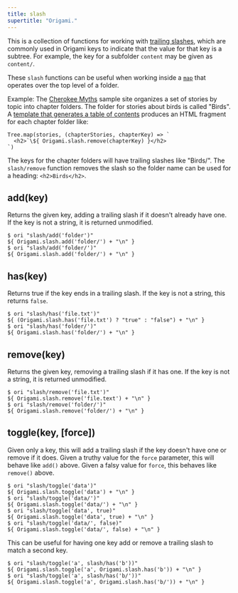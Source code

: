 ```yaml
---
title: slash
supertitle: "Origami."
---
```


This is a collection of functions for working with [trailing slashes](/async-tree/interface.html#trailing-slash-convention), which are commonly used in Origami keys to indicate that the value for that key is a subtree. For example, the key for a subfolder `content` may be given as `content/`.

These `slash` functions can be useful when working inside a [`map`](/builtins/tree/map.html) that operates over the top level of a folder.

Example: The [Cherokee Myths](https://cherokee-myths.netlify.app/) sample site organizes a set of stories by topic into chapter folders. The folder for stories about birds is called "Birds". A [template that generates a table of contents](https://github.com/WebOrigami/cherokee-myths/blob/main/src/toc.ori) produces an HTML fragment for each chapter folder like:

```
Tree.map(stories, (chapterStories, chapterKey) => `
  <h2>`\${ Origami.slash.remove(chapterKey) }</h2>
`)
```

The keys for the chapter folders will have trailing slashes like "Birds/". The `slash/remove` function removes the slash so the folder name can be used for a heading: `<h2>Birds</h2>`.

## add(key)

Returns the given key, adding a trailing slash if it doesn't already have one. If the key is not a string, it is returned unmodified.

```console
$ ori "slash/add('folder')"
${ Origami.slash.add('folder/') + "\n" }
$ ori "slash/add('folder/')"
${ Origami.slash.add('folder/') + "\n" }
```

## has(key)

Returns true if the key ends in a trailing slash. If the key is not a string, this returns `false`.

```console
$ ori "slash/has('file.txt')"
${ (Origami.slash.has('file.txt') ? "true" : "false") + "\n" }
$ ori "slash/has('folder/')"
${ Origami.slash.has('folder/') + "\n" }
```

## remove(key)

Returns the given key, removing a trailing slash if it has one. If the key is not a string, it is returned unmodified.

```console
$ ori "slash/remove('file.txt')"
${ Origami.slash.remove('file.text') + "\n" }
$ ori "slash/remove('folder/')"
${ Origami.slash.remove('folder/') + "\n" }
```

## toggle(key, [force])

Given only a key, this will add a trailing slash if the key doesn't have one or remove if it does. Given a truthy value for the `force` parameter, this will behave like `add()` above. Given a falsy value for `force`, this behaves like `remove()` above.

```console
$ ori "slash/toggle('data')"
${ Origami.slash.toggle('data') + "\n" }
$ ori "slash/toggle('data/')"
${ Origami.slash.toggle('data/') + "\n" }
$ ori "slash/toggle('data', true)"
${ Origami.slash.toggle('data', true) + "\n" }
$ ori "slash/toggle('data/', false)"
${ Origami.slash.toggle('data/', false) + "\n" }
```

This can be useful for having one key add or remove a trailing slash to match a second key.

```console
$ ori "slash/toggle('a', slash/has('b'))"
${ Origami.slash.toggle('a', Origami.slash.has('b')) + "\n" }
$ ori "slash/toggle('a', slash/has('b/'))"
${ Origami.slash.toggle('a', Origami.slash.has('b/')) + "\n" }
```

